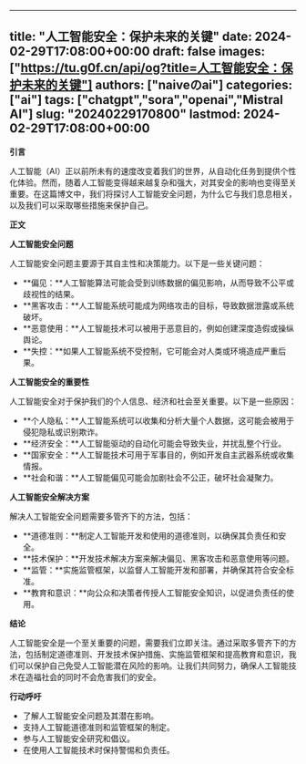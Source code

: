 
---
title: "人工智能安全：保护未来的关键"
date: 2024-02-29T17:08:00+00:00
draft: false
images: ["https://tu.g0f.cn/api/og?title=人工智能安全：保护未来的关键"]
authors: ["naiveのai"]
categories: ["ai"]
tags: ["chatgpt","sora","openai","Mistral AI"]
slug: "20240229170800"
lastmod: 2024-02-29T17:08:00+00:00
---
**引言**

人工智能（AI）正以前所未有的速度改变着我们的世界，从自动化任务到提供个性化体验。然而，随着人工智能变得越来越复杂和强大，对其安全的影响也变得至关重要。在这篇博文中，我们将探讨人工智能安全问题，为什么它与我们息息相关，以及我们可以采取哪些措施来保护自己。

**正文**

**人工智能安全问题**

人工智能安全问题主要源于其自主性和决策能力。以下是一些关键问题：

* **偏见：**人工智能算法可能会受到训练数据的偏见影响，从而导致不公平或歧视性的结果。
* **黑客攻击：**人工智能系统可能成为网络攻击的目标，导致数据泄露或系统破坏。
* **恶意使用：**人工智能技术可以被用于恶意目的，例如创建深度造假或操纵舆论。
* **失控：**如果人工智能系统不受控制，它可能会对人类或环境造成严重后果。

**人工智能安全的重要性**

人工智能安全对于保护我们的个人信息、经济和社会至关重要。以下是一些原因：

* **个人隐私：**人工智能系统可以收集和分析大量个人数据，这可能会被用于侵犯隐私或识别欺诈。
* **经济安全：**人工智能驱动的自动化可能会导致失业，并扰乱整个行业。
* **国家安全：**人工智能技术可用于军事目的，例如开发自主武器系统或收集情报。
* **社会和谐：**人工智能偏见可能会加剧社会不公正，破坏社会凝聚力。

**人工智能安全解决方案**

解决人工智能安全问题需要多管齐下的方法，包括：

* **道德准则：**制定人工智能开发和使用的道德准则，以确保其负责任和安全。
* **技术保护：**开发技术解决方案来解决偏见、黑客攻击和恶意使用等问题。
* **监管：**实施监管框架，以监督人工智能开发和部署，并确保其符合安全标准。
* **教育和意识：**向公众和决策者传授人工智能安全知识，以促进负责任的使用。

**结论**

人工智能安全是一个至关重要的问题，需要我们立即关注。通过采取多管齐下的方法，包括制定道德准则、开发技术保护措施、实施监管框架和提高教育和意识，我们可以保护自己免受人工智能潜在风险的影响。让我们共同努力，确保人工智能技术在造福社会的同时不会危害我们的安全。

**行动呼吁**

* 了解人工智能安全问题及其潜在影响。
* 支持人工智能道德准则和监管框架的制定。
* 参与人工智能安全研究和倡议。
* 在使用人工智能技术时保持警惕和负责任。